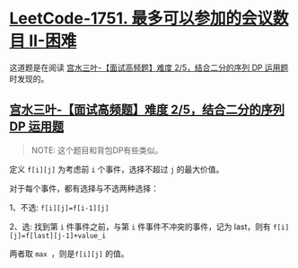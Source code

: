 # [LeetCode-1751. 最多可以参加的会议数目 II-困难](https://leetcode.cn/problems/maximum-number-of-events-that-can-be-attended-ii/)

这道题是在阅读 [宫水三叶-【面试高频题】难度 2/5，结合二分的序列 DP 运用题](https://mp.weixin.qq.com/s?__biz=MzU4NDE3MTEyMA==\&mid=2247490648\&idx=1\&sn=9212ffccd1b29a129c63cfb5a7dfd0e4) 时发现的。



## [宫水三叶-【面试高频题】难度 2/5，结合二分的序列 DP 运用题](https://mp.weixin.qq.com/s?__biz=MzU4NDE3MTEyMA==\&mid=2247490648\&idx=1\&sn=9212ffccd1b29a129c63cfb5a7dfd0e4)

> NOTE: 这个题目和背包DP有些类似。

定义 `f[i][j]` 为考虑前 `i` 个事件，选择不超过 `j` 的最大价值。

对于每个事件，都有选择与不选两种选择：

1、不选: `f[i][j]=f[i-1][j]`

2、选: 找到第 `i` 件事件之前，与第 `i` 件事件不冲突的事件，记为 last，则有 `f[i][j]=f[last][j-1]+value_i`

两者取 `max `，则是`f[i][j]`  的值。

